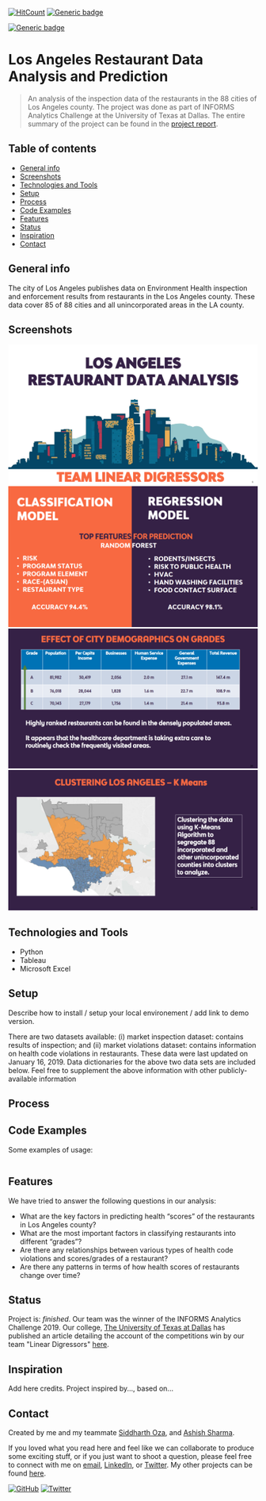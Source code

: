 [![HitCount](http://hits.dwyl.io/harshbg/Los-Angeles-Restaurant-Data-Analysis-and-Prediction.svg)](http://hits.dwyl.io/harshbg/Los-Angeles-Restaurant-Data-Analysis-and-Prediction)
[![Generic badge](https://img.shields.io/badge/<SUBJECT>-<STATUS>-<COLOR>.svg)](https://shields.io/)

[![Generic badge](https://img.shields.io/badge/harshbg/Los-Angeles-Restaurant-Data-Analysis-and-Prediction.svg)](http://hits.dwyl.io/harshbg/Los-Angeles-Restaurant-Data-Analysis-and-Prediction)


# Los Angeles Restaurant Data Analysis and Prediction
> An analysis of the inspection data of the restaurants in the 88 cities of Los Angeles county.
The project was done as part of INFORMS Analytics Challenge at the University of Texas at Dallas. The entire summary of the project can be found in the [project report]().

## Table of contents
* [General info](#general-info)
* [Screenshots](#screenshots)
* [Technologies and Tools](#technologies-and-tools)
* [Setup](#setup)
* [Process](#process)
* [Code Examples](#code-examples)
* [Features](#features)
* [Status](#status)
* [Inspiration](#inspiration)
* [Contact](#contact)

## General info
The city of Los Angeles publishes data on Environment Health inspection and enforcement results from restaurants in the Los Angeles county. These data cover 85 of 88 cities and all
unincorporated areas in the LA county. 





## Screenshots
![Example screenshot](./img/Capture1.PNG)
![Example screenshot](./img/Capture2.PNG)
![Example screenshot](./img/Capture3.PNG)
![Example screenshot](./img/Capture4.PNG)

## Technologies and Tools
* Python
* Tableau 
* Microsoft Excel

## Setup
Describe how to install / setup your local environement / add link to demo version.

There are two datasets available: (i) market inspection dataset: contains results of inspection;
and (ii) market violations dataset: contains information on health code violations in restaurants.
These data were last updated on January 16, 2019. Data dictionaries for the above two data sets
are included below. Feel free to supplement the above information with other publicly-available
information

## Process

## Code Examples
Some examples of usage:

````

````

## Features
We have tried to answer the following questions in our analysis:

* What are the key factors in predicting health “scores” of the restaurants in Los Angeles county?
* What are the most important factors in classifying restaurants into different “grades”?
* Are there any relationships between various types of health code violations and scores/grades of a restaurant?
* Are there any patterns in terms of how health scores of restaurants change over time?

## Status
Project is: _finished_. Our team was the winner of the INFORMS Analytics Challenge 2019. Our college, [The University of Texas at Dallas](https://www.utdallas.edu/) has published an article detailing the account of the competitions win by our team "Linear Digressors" [here](http://bit.ly/2Wpq792). 

## Inspiration
Add here credits. Project inspired by..., based on...

## Contact
Created by me and my teammate [Siddharth Oza](https://github.com/siddharthoza), and [Ashish Sharma](https://github.com/ashish1993utd).

If you loved what you read here and feel like we can collaborate to produce some exciting stuff, or if you
just want to shoot a question, please feel free to connect with me on <a href="hello@gupta-harsh.com" target="_blank">email</a>, 
<a href="http://bit.ly/2uOIUeo" target="_blank">LinkedIn</a>, or 
<a href="http://bit.ly/2CZv1i5" target="_blank">Twitter</a>. 
My other projects can be found [here](http://bit.ly/2UlyFgC).

[![GitHub](https://img.shields.io/github/followers/harshbg.svg?style=social)](http://hits.dwyl.io/harshbg/Sign-Language-Interpreter-using-Deep-Learning)
[![Twitter](https://img.shields.io/twitter/follow/harshbg.svg?style=social)]()